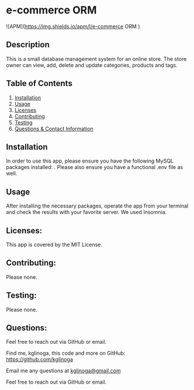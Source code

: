 # e-commerce ORM 
  
  ![APM](https://img.shields.io/apm/l/e-commerce ORM )

  ## Description
  
  This is a small database management system for an online store.  The store owner can view, add, delete and update categories, products and tags.  

  ## Table of Contents
  
  1. [Installation](#installation)
  2. [Usage](#usage)
  3. [Licenses](#licenses)
  4. [Contributing](#contributing)
  5. [Testing](#testing) 
  6. [Questions & Contact Information](#questions)

  ## Installation
  
  In order to use this app, please ensure you have the following MySQL packages installed:  . Please also ensure you have a functional .env file as well.
  
  ## Usage
  
  After installing the necessary packages, operate the app from your terminal and check the results with your favorite server.  We used Insomnia. 
  
  ## Licenses: 
  
  This app is covered by the MIT License.
  
  ## Contributing:
  
  Please none.
  
  ## Testing: 
  
  Please none. 
  
  ## Questions:
  
  Feel free to reach out via GitHub or email.

  Find me, kglinoga, this code and more on GitHub: <https://github.com/kglinoga>

  Email me any questions at <kglinoga@gmail.com>

  Feel free to reach out via GitHub or email.